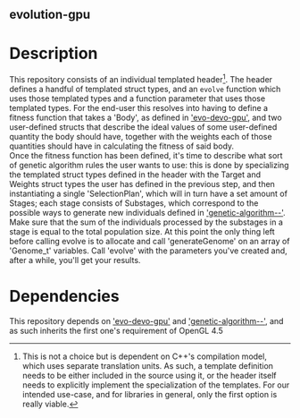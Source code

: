 ## evolution-gpu

# Description
This repository consists of an individual templated header[^1].
The header defines a handful of templated struct types, and an `evolve` function which uses those templated types and a function parameter that uses those templated types.
For the end-user this resolves into having to define a fitness function that takes a 'Body', as defined in ['evo-devo-gpu'][evo-devo-gpu], 
and two user-defined structs that describe the ideal values of some user-defined quantity the body should have, together with the weights each of those quantities should have in calculating the fitness of said body.  
Once the fitness function has been defined, it's time to describe what sort of genetic algorithm rules the user wants to use: this is done by specializing the templated struct types
defined in the header with the Target and Weights struct types the user has defined in the previous step, and then instantiating a single 'SelectionPlan', 
which will in turn have a set amount of Stages; each stage consists of Substages, which correspond to the possible ways to generate new individuals defined in ['genetic-algorithm--'][genetic-algorithm--].
Make sure that the sum of the individuals processed by the substages in a stage is equal to the total population size.
At this point the only thing left before calling evolve is to allocate and call 'generateGenome' on an array of 'Genome_t' variables.
Call 'evolve' with the parameters you've created and, after a while, you'll get your results.

# Dependencies

This repository depends on ['evo-devo-gpu'][evo-devo-gpu] and ['genetic-algorithm--'][genetic-algorithm--], and as such inherits the first one's requirement of OpenGL 4.5


[evo-devo-gpu]:https://github.com/tesseract241/evo-devo-gpu

[genetic-algorithm--]:https://github.com/tesseract241/genetic-algorithm--

[^1]: This is not a choice but is dependent on C++'s compilation model, which uses separate translation units. As such, a template definition needs to be either included in the source using it, or the header itself needs to explicitly implement the specialization of the templates. For our intended use-case, and for libraries in general, only the first option is really viable.
